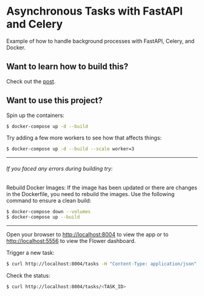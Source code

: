 # Asynchronous Tasks with FastAPI and Celery

Example of how to handle background processes with FastAPI, Celery, and Docker.

## Want to learn how to build this?

Check out the [post](https://testdriven.io/blog/fastapi-and-celery/).

## Want to use this project?

Spin up the containers:

```sh
$ docker-compose up -d --build
```

Try adding a few more workers to see how that affects things:
```sh
$ docker-compose up -d --build --scale worker=3
```

***
###### If you faced any errors during building try:
Rebuild Docker Images:
If the image has been updated or there are changes in the Dockerfile, you need to rebuild the images. Use the following command to ensure a clean build:

```sh
$ docker-compose down --volumes
$ docker-compose up --build
```

***

Open your browser to [http://localhost:8004](http://localhost:8004) to view the app or to [http://localhost:5556](http://localhost:5556) to view the Flower dashboard.

Trigger a new task:

```sh
$ curl http://localhost:8004/tasks -H "Content-Type: application/json" --data '{"type": 0}'
```

Check the status:

```sh
$ curl http://localhost:8004/tasks/<TASK_ID>
```